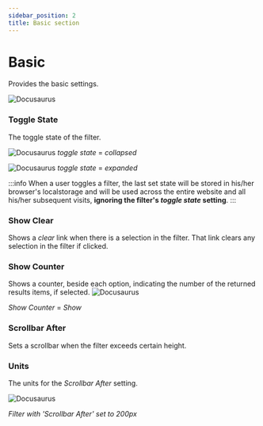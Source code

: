 ```yaml
---
sidebar_position: 2
title: Basic section
---
```


# Basic

Provides the basic settings.

![Docusaurus](/img/component/filter-basic.png)

### Toggle State
The toggle state of the filter.

![Docusaurus](/img/component/filter-basic-collapsed.png)
*toggle state* = *collapsed*

![Docusaurus](/img/component/filter-basic-expanded.png)
*toggle state* = *expanded*


:::info
When a user toggles a filter, the last set state will be stored in his/her browser's localstorage and will be used across the entire website and all his/her subsequent visits, **ignoring the filter's *toggle state* setting**.
:::


### Show Clear
Shows a *clear* link when there is a selection in the filter. That link clears any selection in the filter if clicked.

###  Show Counter
Shows a counter, beside each option, indicating the number of the returned results items, if selected.
![Docusaurus](/img/component/filter-basic-counter.png)

*Show Counter* = *Show*

### Scrollbar After
Sets a scrollbar when the filter exceeds certain height.

### Units
The units for the *Scrollbar After* setting.

![Docusaurus](/img/component/filter-basic-scrollbar-after.png)

*Filter with 'Scrollbar After' set to 200px*